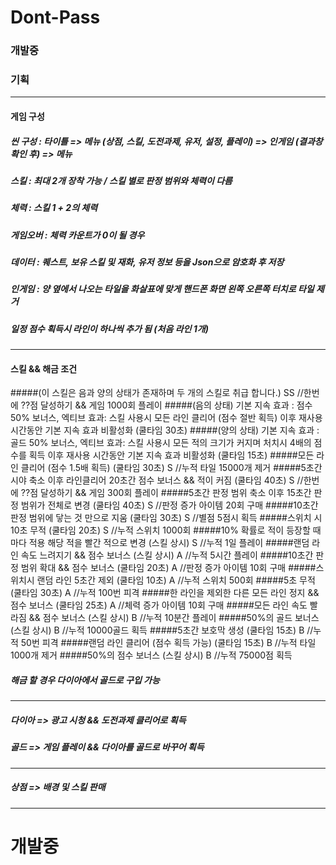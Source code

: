 # Dont-Pass

### 개발중

### 기획

------------

#### 게임 구성

##### 씬 구성 : 타이틀 => 메뉴 (상점, 스킬, 도전과제, 유저, 설정, 플레이) => 인게임 (결과창 확인 후) => 메뉴
##### 스킬 : 최대 2개 장착 가능 / 스킬 별로 판정 범위와 체력이 다름
##### 체력 : 스킬 1 + 2의 체력
##### 게임오버 : 체력 카운트가 0이 될 경우
##### 데이터 : 퀘스트, 보유 스킬 및 재화, 유저 정보 등을 Json으로 암호화 후 저장
##### 인게임 : 양 옆에서 나오는 타일을 화살표에 맞게 핸드폰 화면 왼쪽 오른쪽 터치로 타일 제거
##### 일정 점수 획득시 라인이 하나씩 추가 됨 (처음 라인 1개)

------------

#### 스킬 && 해금 조건

#####(이 스킬은 음과 양의 상태가 존재하며 두 개의 스킬로 취급 합니다.) SS //한번에 ??점 달성하기 && 게임 1000회 플레이
#####(음의 상태) 기본 지속 효과 : 점수 50% 보너스, 엑티브 효과: 스킬 사용시 모든 라인 클리어 (점수 절반 획득) 이후 재사용 시간동안 기본 지속 효과 비활성화 (쿨타임 30초)
#####(양의 상태) 기본 지속 효과 : 골드 50% 보너스, 엑티브 효과: 스킬 사용시 모든 적의 크기가 커지며 처치시 4배의 점수를 획득 이후 재사용 시간동안 기본 지속 효과 비활성화 (쿨타임 15초)
#####모든 라인 클리어 (점수 1.5배 획득)                              (쿨타임 30초) S //누적 타일 15000개 제거
#####5초간 시야 축소 이후 라인클리어 20초간 점수 보너스 && 적이 커짐   (쿨타임 40초) S //한번에 ??점 달성하기 && 게임 300회 플레이
#####5초간 판정 범위 축소 이후 15초간 판정 범위가 전체로 변경          (쿨타임 40초) S //판정 증가 아이템 20회 구매
#####10초간 판정 범위에 닿는 것 만으로 지움                           (쿨타임 30초) S //별점 5점시 획득
#####스위치 시 10초 무적                                            (쿨타임 20초) S //누적 스위치 1000회
#####10% 확률로 적이 등장할 때 마다 적용 해당 적을 빨간 적으로 변경    (스킬 상시)   S //누적 1일 플레이
#####랜덤 라인 속도 느려지기 && 점수 보너스                           (스킬 상시)   A //누적 5시간 플레이
#####10초간 판정 범위 확대 && 점수 보너스                            (쿨타임 20초) A //판정 증가 아이템 10회 구매
#####스위치시 랜덤 라인 5초간 제외                                   (쿨타임 10초) A //누적 스위치 500회
#####5초 무적                                                      (쿨타임 30초) A //누적 100번 피격
#####한 라인을 제외한 다른 모든 라인 정지 && 점수 보너스               (쿨타임 25초) A //체력 증가 아이템 10회 구매
#####모든 라인 속도 빨라짐 && 점수 보너스                             (스킬 상시)   B //누적 10분간 플레이
#####50%의 골드 보너스                                               (스킬 상시)   B //누적 10000골드 획득
#####5초간 보호막 생성                                               (쿨타임 15초) B //누적 50번 피격
#####랜덤 라인 클리어 (점수 획득 가능)                                (쿨타임 15초) B //누적 타일 1000개 제거
#####50%의 점수 보너스                                               (스킬 상시)   B //누적 75000점 획득

##### 해금 할 경우 다이아에서 골드로 구입 가능

------------

##### 다이아 => 광고 시청 && 도전과제 클리어로 획득
##### 골드 => 게임 플레이 && 다이아를 골드로 바꾸어 획득

------------

##### 상점 => 배경 및 스킬 판매

------------

# 개발중
